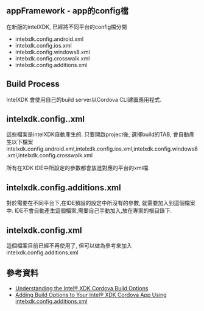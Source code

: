 appFramework - app的config檔
------

在新版的intelXDK, 已經將不同平台的config檔分開

* intelxdk.config.android.xml
* intelxdk.config.ios.xml
* intelxdk.config.windows8.xml
* intelxdk.config.crosswalk.xml
* intelxdk.config.additions.xml

## Build Process
IntelXDK 會使用自己的build server以Cordova CLI建置應用程式.

## intelxdk.config.<platform>.xml
這些檔案是intelXDK自動產生的. 只要開啟project後, 選擇build的TAB, 會自動產生以下檔案
intelxdk.config.android.xml,intelxdk.config.ios.xml,intelxdk.config.windows8.xml,intelxdk.config.crosswalk.xml

所有在XDK IDE中所設定的參數都會放進對應的平台的xml檔.

## intelxdk.config.additions.xml
對於需要在不同平台下,在IDE預設的設定中所沒有的參數, 就需要加入到這個檔案中. IDE不會自動產生這個檔案,需要自己手動加入,放在專案的根目錄下.

## intelxdk.config.xml
這個檔案目前已經不再使用了, 但可以做為參考來加入intelxdk.config.additions.xml

## 參考資料
* [Understanding the Intel® XDK Cordova Build Options](https://software.intel.com/en-us/html5/articles/using-the-cordova-for-android-ios-etc-build-option)
* [Adding Build Options to Your Intel® XDK Cordova App Using intelxdk.config.additions.xml](https://software.intel.com/en-us/html5/articles/adding-special-build-options-to-your-xdk-cordova-app-with-the-intelxdk-config-additions-xml-file)